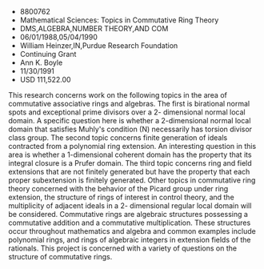 
* 8800762
* Mathematical Sciences: Topics in Commutative Ring Theory
* DMS,ALGEBRA,NUMBER THEORY,AND COM
* 06/01/1988,05/04/1990
* William Heinzer,IN,Purdue Research Foundation
* Continuing Grant
* Ann K. Boyle
* 11/30/1991
* USD 111,522.00

This research concerns work on the following topics in the area of commutative
associative rings and algebras. The first is birational normal spots and
exceptional prime divisors over a 2- dimensional normal local domain. A specific
question here is whether a 2-dimensional normal local domain that satisfies
Muhly's condition (N) necessarily has torsion divisor class group. The second
topic concerns finite generation of ideals contracted from a polynomial ring
extension. An interesting question in this area is whether a 1-dimensional
coherent domain has the property that its integral closure is a Prufer domain.
The third topic concerns ring and field extensions that are not finitely
generated but have the property that each proper subextension is finitely
generated. Other topics in commutative ring theory concerned with the behavior
of the Picard group under ring extension, the structure of rings of interest in
control theory, and the multiplicity of adjacent ideals in a 2- dimensional
regular local domain will be considered. Commutative rings are algebraic
structures possessing a commutative addition and a commutative multiplication.
These structures occur throughout mathematics and algebra and common examples
include polynomial rings, and rings of algebraic integers in extension fields of
the rationals. This project is concerned with a variety of questions on the
structure of commutative rings.
